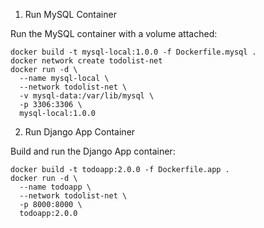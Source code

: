 1. Run MySQL Container
   
Run the MySQL container with a volume attached:
```
docker build -t mysql-local:1.0.0 -f Dockerfile.mysql .
docker network create todolist-net
docker run -d \
  --name mysql-local \
  --network todolist-net \
  -v mysql-data:/var/lib/mysql \
  -p 3306:3306 \
  mysql-local:1.0.0

```

2. Run Django App Container

Build and run the Django App container:

```
docker build -t todoapp:2.0.0 -f Dockerfile.app .
docker run -d \
  --name todoapp \
  --network todolist-net \
  -p 8000:8000 \
  todoapp:2.0.0


```
